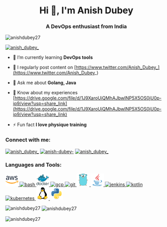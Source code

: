 <h1 align="center">Hi 👋, I'm Anish Dubey</h1>
<h3 align="center">A DevOps enthusiast from India</h3>

<p align="left"> <img src="https://komarev.com/ghpvc/?username=anishdubey27&label=Profile%20views&color=0e75b6&style=flat" alt="anishdubey27" /> </p>

<p align="left"> <a href="https://twitter.com/anish_dubey_" target="blank"><img src="https://img.shields.io/twitter/follow/anish_dubey_?logo=twitter&style=for-the-badge" alt="anish_dubey_" /></a> </p>

- 🌱 I’m currently learning **DevOps tools**

- 📝 I regularly post content on [https://www.twitter.com/Anish_Dubey_](https://www.twitter.com/Anish_Dubey_)

- 💬 Ask me about **Golang, Java**

- 📄 Know about my experiences [https://drive.google.com/file/d/1J9XaroUiQMhAJbwINP5X5OS0jU0p-ip9/view?usp=share_link](https://drive.google.com/file/d/1J9XaroUiQMhAJbwINP5X5OS0jU0p-ip9/view?usp=share_link)

- ⚡ Fun fact **I love physique training**

<h3 align="left">Connect with me:</h3>
<p align="left">
<a href="https://twitter.com/anish_dubey_" target="blank"><img align="center" src="https://raw.githubusercontent.com/rahuldkjain/github-profile-readme-generator/master/src/images/icons/Social/twitter.svg" alt="anish_dubey_" height="30" width="40" /></a>
<a href="https://linkedin.com/in/anish-dubey-" target="blank"><img align="center" src="https://raw.githubusercontent.com/rahuldkjain/github-profile-readme-generator/master/src/images/icons/Social/linked-in-alt.svg" alt="anish-dubey-" height="30" width="40" /></a>
<a href="https://instagram.com/anish_dubey_" target="blank"><img align="center" src="https://raw.githubusercontent.com/rahuldkjain/github-profile-readme-generator/master/src/images/icons/Social/instagram.svg" alt="anish_dubey_" height="30" width="40" /></a>
</p>

<h3 align="left">Languages and Tools:</h3>
<p align="left"> <a href="https://aws.amazon.com" target="_blank" rel="noreferrer"> <img src="https://raw.githubusercontent.com/devicons/devicon/master/icons/amazonwebservices/amazonwebservices-original-wordmark.svg" alt="aws" width="40" height="40"/> </a> <a href="https://www.gnu.org/software/bash/" target="_blank" rel="noreferrer"> <img src="https://www.vectorlogo.zone/logos/gnu_bash/gnu_bash-icon.svg" alt="bash" width="40" height="40"/> </a> <a href="https://www.docker.com/" target="_blank" rel="noreferrer"> <img src="https://raw.githubusercontent.com/devicons/devicon/master/icons/docker/docker-original-wordmark.svg" alt="docker" width="40" height="40"/> </a> <a href="https://cloud.google.com" target="_blank" rel="noreferrer"> <img src="https://www.vectorlogo.zone/logos/google_cloud/google_cloud-icon.svg" alt="gcp" width="40" height="40"/> </a> <a href="https://git-scm.com/" target="_blank" rel="noreferrer"> <img src="https://www.vectorlogo.zone/logos/git-scm/git-scm-icon.svg" alt="git" width="40" height="40"/> </a> <a href="https://golang.org" target="_blank" rel="noreferrer"> <img src="https://raw.githubusercontent.com/devicons/devicon/master/icons/go/go-original.svg" alt="go" width="40" height="40"/> </a> <a href="https://www.java.com" target="_blank" rel="noreferrer"> <img src="https://raw.githubusercontent.com/devicons/devicon/master/icons/java/java-original.svg" alt="java" width="40" height="40"/> </a> <a href="https://www.jenkins.io" target="_blank" rel="noreferrer"> <img src="https://www.vectorlogo.zone/logos/jenkins/jenkins-icon.svg" alt="jenkins" width="40" height="40"/> </a> <a href="https://kotlinlang.org" target="_blank" rel="noreferrer"> <img src="https://www.vectorlogo.zone/logos/kotlinlang/kotlinlang-icon.svg" alt="kotlin" width="40" height="40"/> </a> <a href="https://kubernetes.io" target="_blank" rel="noreferrer"> <img src="https://www.vectorlogo.zone/logos/kubernetes/kubernetes-icon.svg" alt="kubernetes" width="40" height="40"/> </a> <a href="https://www.linux.org/" target="_blank" rel="noreferrer"> <img src="https://raw.githubusercontent.com/devicons/devicon/master/icons/linux/linux-original.svg" alt="linux" width="40" height="40"/> </a> <a href="https://www.python.org" target="_blank" rel="noreferrer"> <img src="https://raw.githubusercontent.com/devicons/devicon/master/icons/python/python-original.svg" alt="python" width="40" height="40"/> </a> </p>

<p><img align="left" src="https://github-readme-stats.vercel.app/api/top-langs?username=anishdubey27&show_icons=true&locale=en&layout=compact" alt="anishdubey27" /></p>

<p>&nbsp;<img align="center" src="https://github-readme-stats.vercel.app/api?username=anishdubey27&show_icons=true&theme=dracula&title_color=fff8f8&bg_color=1e00ff&hide_border=true&locale=en" alt="anishdubey27" /></p>

<p><img align="center" src="https://github-readme-streak-stats.herokuapp.com/?user=anishdubey27&" alt="anishdubey27" /></p>
